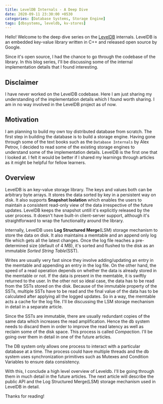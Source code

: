 ```yaml
---
title: LevelDB Internals - A Deep Dive
date: 2020-09-11 23:30:00 +0530
categories: [Database Systems, Storage Engine]
tags: [dbsystems, leveldb, kv-stores]
---
```


Hello! Welcome to the deep dive series on the [LevelDB](https://github.com/google/leveldb) internals. LevelDB is an embedded key-value library written in C++ and released open source by Google.

Since it's open source, I had the chance to go through the codebase of the library. In this blog series, I'll be discussing some of the internal implementation details that I found interesting.

## Disclaimer
I have never worked on the LevelDB codebase. Here I am just sharing my understanding of the implementation details which I found worth sharing. I am in no way involved in the LevelDB project as of now.

## Motivation
I am planning to build my own toy distributed database from scratch. The first step in building the database is to build a storage engine. Having gone through some of the text books such as the `Database Internals` by Alex Petrov, I decided to read some of the existing storage engines to understand some of the implementation details. LevelDB is the first one that I looked at. I felt it would be better if I shared my learnings through articles as it might be helpful for fellow learners.

## Overview
LevelDB is an key-value storage library. The keys and values both can be arbitrary byte arrays. It stores the data sorted by key in a persistent way on disk. It also supports **Snapshot Isolation** which enables the users to maintain a consistent read-only view of the data irrespective of the future updates. LevelDB keeps the snapshot untill it's explicitly released by the user process. It doesn't have built-in client-server support, although it's straightforward to wrap the functionality around the library.

Internally, LevelDB uses **Log Structured Merge**(LSM) storage mechanism to store the data on disk. It also maintains a memtable and an append only log file which gets all the latest changes. Once the log file reaches a pre-determined size (default of 4 MB), it's sorted and flushed to the disk as an immutable *Sorted String Table*(SST).

Writes are usually very fast since they involve adding/updating an entry in the memtable and appending an entry in the log file. On the other hand, the speed of a read operation depends on whether the data is already stored in the memtable or not. If the data is present in the memtable, it is swiftly returned to the user. In the other not so ideal case, the data has to be read from the SSTs stored on the disk. Because of the immutable property of the SSTs, multiple SSTs have to be read and the final value of the data has to be calculated after applying all the logged updates. So in a way, the memtable acts a cache for the log file. I'll be discussing the LSM storage mechanism in detail in a separate article.

Since the SSTs are immutable, there are usually redundant copies of the same data which increases the read amplification. Hence the db system needs to discard them in order to improve the read latency as well as reclaim some of the disk space. This process is called *Compaction*. I'll be going over them in detail in one of the future articles.

The DB system only allows one process to interact with a particular database at a time. The process could have multiple threads and the db system uses synchronization primitives such as Mutexes and Condition Variables to ensure data consistency.

With this, I conclude a high level overview of Leveldb. I'll be going through them in much detail in the future articles. The next article will describe the public API and the Log Structured Merge(LSM) storage mechanism used in LevelDB in detail.

Thanks for reading!
